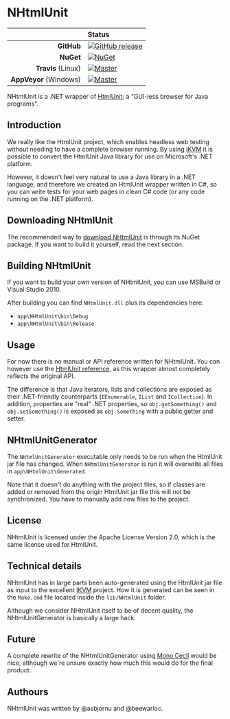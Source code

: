 NHtmlUnit
=========

|                        | **Status**                |
| ---------------------: | :------------------------ |
|             **GitHub** | [![GitHub release][1]][2] |
|              **NuGet** | [![NuGet][3]][4]          |
|     **Travis** (Linux) | [![Master][5]][6]         |
| **AppVeyor** (Windows) | [![Master][7]][8]         |


NHtmlUnit is a .NET wrapper of [HtmlUnit](http://htmlunit.sourceforge.net/);
a "GUI-less browser for Java programs".

Introduction
----------

We really like the HtmlUnit project, which enables headless web testing without needing
to have a complete browser running. By using [IKVM](http://www.ikvm.net/) it is possible
to convert the HtmlUnit Java library for use on Microsoft's .NET platform.

However, it doesn't feel very natural to use a Java library in a .NET language,
and therefore we created an HtmlUnit wrapper written in C#, so you can write tests for
your web pages in clean C# code (or any code running on the .NET platform).

Downloading NHtmlUnit
---------------------

The recommended way to [download NHtmlUnit](https://nuget.org/packages/NHtmlUnit) is
through its NuGet package. If you want to build it yourself, read the next section.

Building NHtmlUnit
------------------

If you want to build your own version of NHtmlUnit, you can use MSBuild or Visual Studio
2010.

After building you can find `NHtmlUnit.dll` plus its dependencies here:

* `app\NHtmlUnit\bin\Debug`
* `app\NHtmlUnit\bin\Release`

Usage
-----

For now there is no manual or API reference written for NHtmlUnit. You can however use the
[HtmlUnit reference](http://htmlunit.sourceforge.net/gettingStarted.html), as this wrapper
almost completely reflects the original API.

The difference is that Java iterators, lists and collections are exposed as their
.NET-friendly counterparts (`IEnumerable`, `IList` and `ICollection`). In addition,
properties are "real" .NET properties, so `obj.getSomething()` and `obj.setSomething()` is
exposed as `obj.Something` with a public getter and setter.

NHtmlUnitGenerator
------------------

The `NHtmlUnitGenerator` executable only needs to be run when the HtmlUnit jar file has
changed. When `NHtmlUnitGenerator` is run it will overwrite all files in
`app\NHtmlUnit\Generated`.

Note that it doesn't do anything with the project files, so if classes are added or
removed from the origin HtmlUnit jar file this will not be synchronized. You have to
manually add new files to the project.

License
-------

NHtmlUnit is licensed under the Apache License Version 2.0, which is the same
license used for HtmlUnit.

Technical details
-----------------

NHtmlUnit has in large parts been auto-generated using the HtmlUnit jar file as input
to the excellent [IKVM](http://www.ikvm.net/) project. How it is generated can be seen
in the `Make.cmd` file located inside the `lib/NHtmlUnit` folder.

Although we consider NHtmlUnit itself to be of decent quality, the NHtmlUnitGenerator
is basically a large hack.

Future
------

A complete rewrite of the NHtmlUnitGenerator using [Mono.Cecil](http://www.mono-project.com/Cecil)
would be nice, although we're unsure exactly how much this would do for the final product.

Authours
--------

NHtmlUnit was written by @asbjornu and @beewarloc.

<!-- Footnote links: -->

[1]: https://img.shields.io/github/release/HtmlUnit/NHtmlUnit.svg
[2]: https://github.com/HtmlUnit/NHtmlUnit/releases/latest
[3]: https://img.shields.io/nuget/v/NHtmlUnit.svg
[4]: https://www.nuget.org/packages/NHtmlUnit
[5]: https://travis-ci.org/HtmlUnit/NHtmlUnit.svg?branch=master
[6]: https://travis-ci.org/HtmlUnit/NHtmlUnit
[7]: https://img.shields.io/appveyor/ci/HtmlUnit/NHtmlUnit/master.svg
[8]: https://ci.appveyor.com/project/HtmlUnit/NHtmlUnit/branch/master
